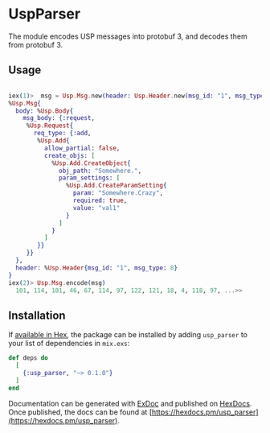 # UspParser

The module encodes USP messages into protobuf 3, and decodes them from protobuf 3.

## Usage

```elixir

iex(1)>  msg = Usp.Msg.new(header: Usp.Header.new(msg_id: "1", msg_type: Usp.Header.MsgType.value(:ADD)), body: Usp.Body.new(msg_body: {:request, Usp.Request.new(req_type: {:add, Usp.Add.new(allow_partial: false, create_objs: [Usp.Add.CreateObject.new(obj_path: "Somewhere.", param_settings: [Usp.Add.CreateParamSetting.new(param: "Somewhere.Crazy", value: "val1", required: true)])])})}))                                
%Usp.Msg{
  body: %Usp.Body{
    msg_body: {:request,
     %Usp.Request{
       req_type: {:add,
        %Usp.Add{
          allow_partial: false,
          create_objs: [
            %Usp.Add.CreateObject{
              obj_path: "Somewhere.",
              param_settings: [
                %Usp.Add.CreateParamSetting{
                  param: "Somewhere.Crazy",
                  required: true,
                  value: "val1"
                }
              ]
            }
          ]
        }}
     }}
  },
  header: %Usp.Header{msg_id: "1", msg_type: 8}
}
iex(2)> Usp.Msg.encode(msg)                                                                                                                                   <<10, 5, 10, 1, 49, 16, 8, 18, 45, 10, 43, 42, 41, 18, 39, 10, 10, 83, 111, 109,                                                                                 101, 119, 104, 101, 114, 101, 46, 18, 25, 10, 15, 83, 111, 109, 101, 119, 104,
  101, 114, 101, 46, 67, 114, 97, 122, 121, 18, 4, 118, 97, ...>>

```

## Installation

If [available in Hex](https://hex.pm/docs/publish), the package can be installed
by adding `usp_parser` to your list of dependencies in `mix.exs`:

```elixir
def deps do
  [
    {:usp_parser, "~> 0.1.0"}
  ]
end
```

Documentation can be generated with [ExDoc](https://github.com/elixir-lang/ex_doc)
and published on [HexDocs](https://hexdocs.pm). Once published, the docs can
be found at [https://hexdocs.pm/usp_parser](https://hexdocs.pm/usp_parser).

